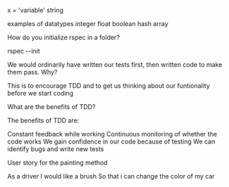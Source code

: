x = 'variable' string


examples of datatypes
integer
float
boolean
hash
array


How do you initialize rspec in a folder?

rspec --init

We would ordinarily have written our tests first, then written code to make them pass. Why?

This is to encourage TDD and to get us thinking about our funtionality before we start coding

What are the benefits of TDD?

The benefits of TDD are:

Constant feedback while working
Continuous monitoring of whether the code works
We gain confidence in our code because of testing
We can identify bugs and write new tests


User story for the painting method

As a driver
I would like a brush
So that i can change the color of my car
